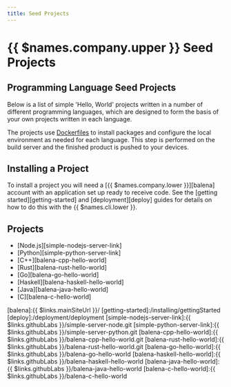 ```yaml
---
title: Seed Projects
---
```


# {{ $names.company.upper }} Seed Projects

## Programming Language Seed Projects

Below is a list of simple 'Hello, World' projects written in a number of
different programming languages, which are designed to form the basis of your
own projects written in each language.

The projects use [Dockerfiles][dockerfile] to install packages and configure the
local environment as needed for each language. This step is performed on the
build server and the finished product is pushed to your devices.

## Installing a Project

To install a project you will need a [{{ $names.company.lower }}][balena]
account with an application set up ready to receive code. See the [getting
started][getting-started] and [deployment][deploy] guides for details on how to
do this with the {{ $names.cli.lower }}.

## Projects

* [Node.js][simple-nodejs-server-link]
* [Python][simple-python-server-link]
* [C++][balena-cpp-hello-world]
* [Rust][balena-rust-hello-world]
* [Go][balena-go-hello-world]
* [Haskell][balena-haskell-hello-world]
* [Java][balena-java-hello-world]
* [C][balena-c-hello-world]

[dockerfile]:/deployment/dockerfile
[balena]:{{ $links.mainSiteUrl }}/
[getting-started]:/installing/gettingStarted
[deploy]:/deployment/deployment
[simple-nodejs-server-link]:{{ $links.githubLabs }}/simple-server-node.git
[simple-python-server-link]:{{ $links.githubLabs }}/simple-server-python.git
[balena-cpp-hello-world]:{{ $links.githubLabs }}/balena-cpp-hello-world.git
[balena-rust-hello-world]:{{ $links.githubLabs }}/balena-rust-hello-world.git
[balena-go-hello-world]:{{ $links.githubLabs }}/balena-go-hello-world
[balena-haskell-hello-world]:{{ $links.githubLabs }}/balena-haskell-hello-world
[balena-java-hello-world]:{{ $links.githubLabs }}/balena-java-hello-world
[balena-c-hello-world]:{{ $links.githubLabs }}/balena-c-hello-world
